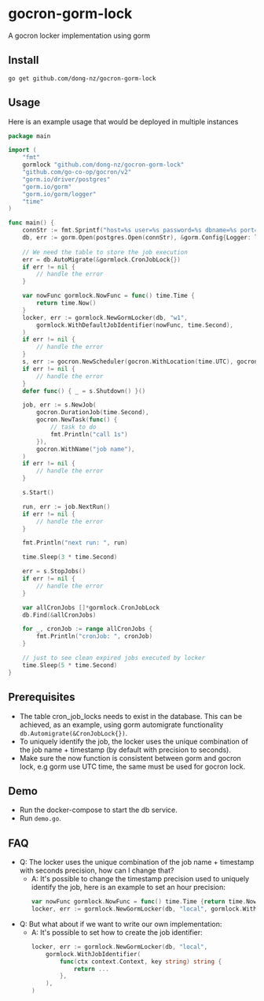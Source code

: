 # gocron-gorm-lock

A gocron locker implementation using gorm

## Install

```
go get github.com/dong-nz/gocron-gorm-lock
```

## Usage

Here is an example usage that would be deployed in multiple instances

```go
package main

import (
	"fmt"
	gormlock "github.com/dong-nz/gocron-gorm-lock"
	"github.com/go-co-op/gocron/v2"
	"gorm.io/driver/postgres"
	"gorm.io/gorm"
	"gorm.io/gorm/logger"
	"time"
)

func main() {
	connStr := fmt.Sprintf("host=%s user=%s password=%s dbname=%s port=%d", "localhost", "postgres", "postgres", "demo", 5433)
	db, err := gorm.Open(postgres.Open(connStr), &gorm.Config{Logger: logger.Default.LogMode(logger.Info)})
	
	// We need the table to store the job execution
	err = db.AutoMigrate(&gormlock.CronJobLock{})
	if err != nil {
		// handle the error
	}

	var nowFunc gormlock.NowFunc = func() time.Time {
		return time.Now()
	}
	locker, err := gormlock.NewGormLocker(db, "w1",
		gormlock.WithDefaultJobIdentifier(nowFunc, time.Second),
	)
	if err != nil {
		// handle the error
	}
	s, err := gocron.NewScheduler(gocron.WithLocation(time.UTC), gocron.WithDistributedLocker(locker))
	if err != nil {
		// handle the error
	}
	defer func() { _ = s.Shutdown() }()

	job, err := s.NewJob(
		gocron.DurationJob(time.Second),
		gocron.NewTask(func() {
			// task to do
			fmt.Println("call 1s")
		}),
		gocron.WithName("job name"),
	)
	if err != nil {
		// handle the error
	}

	s.Start()

	run, err := job.NextRun()
	if err != nil {
		// handle the error
	}

	fmt.Println("next run: ", run)

	time.Sleep(3 * time.Second)

	err = s.StopJobs()
	if err != nil {
		// handle the error
	}

	var allCronJobs []*gormlock.CronJobLock
	db.Find(&allCronJobs)

	for _, cronJob := range allCronJobs {
		fmt.Println("cronJob: ", cronJob)
	}

	// just to see clean expired jobs executed by locker
	time.Sleep(5 * time.Second)
}

```

## Prerequisites

- The table cron_job_locks needs to exist in the database. This can be achieved, as an example, using gorm automigrate
  functionality `db.Automigrate(&CronJobLock{})`.
- To uniquely identify the job, the locker uses the unique combination of the job name + timestamp (by default with
  precision to seconds).
- Make sure the now function is consistent between gorm and gocron lock, e.g gorm use UTC time, the same must be used
  for gocron lock.

## Demo

- Run the docker-compose to start the db service.
- Run `demo.go`.

## FAQ

- Q: The locker uses the unique combination of the job name + timestamp with seconds precision, how can I change that?
    - A: It's possible to change the timestamp precision used to uniquely identify the job, here is an example to set an
      hour precision:
      ```go
      var nowFunc gormlock.NowFunc = func() time.Time {return time.Now()}
      locker, err := gormlock.NewGormLocker(db, "local", gormlock.WithDefaultJobIdentifier(nowFunc, 60 * time.Minute))
      ```
- Q: But what about if we want to write our own implementation:
    - A: It's possible to set how to create the job identifier:
      ```go
      locker, err := gormlock.NewGormLocker(db, "local",
          gormlock.WithJobIdentifier(
              func(ctx context.Context, key string) string {
                  return ...
              },
          ),
      )
      ```